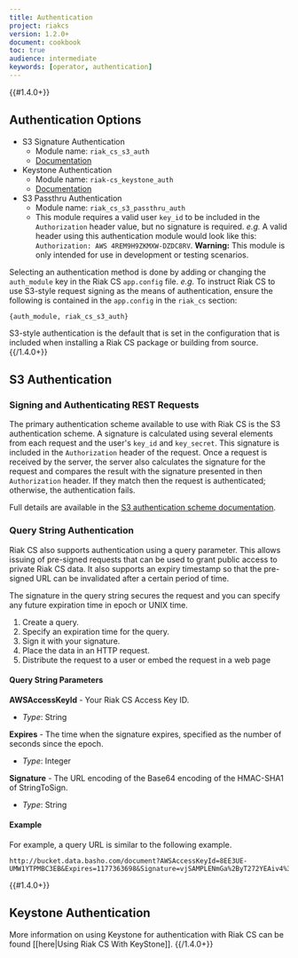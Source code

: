 ```yaml
---
title: Authentication
project: riakcs
version: 1.2.0+
document: cookbook
toc: true
audience: intermediate
keywords: [operator, authentication]
---
```


{{#1.4.0+}}
## Authentication Options
* S3 Signature Authentication
    * Module name: `riak_cs_s3_auth`
    * [Documentation](http://docs.aws.amazon.com/AmazonS3/latest/dev/BucketRestrictions.html)
* Keystone Authentication
    * Module name: `riak-cs_keystone_auth`
    * [Documentation](http://docs.openstack.org/api/openstack-identity-service/2.0/content/index.html)
* S3 Passthru Authentication
    * Module name: `riak_cs_s3_passthru_auth`
    * This module requires a valid user `key_id` to be included in the
      `Authorization` header value, but no signature is
      required. *e.g.* A valid header using this authentication module
      would look like this: `Authorization: AWS
      4REM9H9ZKMXW-DZDC8RV`. **Warning:** This module is only intended
      for use in development or testing scenarios.

Selecting an authentication method is done by adding or changing the
`auth_module` key in the Riak CS `app.config` file. *e.g.* To instruct
Riak CS to use S3-style request signing as the means of
authentication, ensure the following is contained in the `app.config`
in the `riak_cs` section:

```
{auth_module, riak_cs_s3_auth}
```

S3-style authentication is the default that is set in the configuration that is
included when installing a Riak CS package or building from source.
{{/1.4.0+}}

## S3 Authentication

### Signing and Authenticating REST Requests

The primary authentication scheme available to use with Riak CS is the S3
authentication scheme. A signature is calculated using several elements from
each request and the user's `key_id` and `key_secret`. This signature is
included in the `Authorization` header of the request. Once a request is
received by the server, the server also calculates the signature for the
request and compares the result with the signature presented in then
`Authorization` header. If they match then the request is authenticated;
otherwise, the authentication fails.

Full details are available in the
[S3 authentication scheme documentation](http://docs.amazonwebservices.com/AmazonS3/latest/dev/RESTAuthentication.html).

### Query String Authentication

Riak CS also supports authentication using a query parameter. This allows
issuing of pre-signed requests that can be used to grant public access to
private Riak CS data. It also supports an expiry timestamp so that the
pre-signed URL can be invalidated after a certain period of time.

The signature in the query string secures the request and you can specify any
future expiration time in epoch or UNIX time.

1. Create a query.
2. Specify an expiration time for the query.
3. Sign it with your signature.
4. Place the data in an HTTP request.
5. Distribute the request to a user or embed the request in a web page

#### Query String Parameters

**AWSAccessKeyId** - Your Riak CS Access Key ID.

* *Type*: String

**Expires** - The time when the signature expires, specified as the number of seconds since the epoch.

* *Type*: Integer

**Signature** - The URL encoding of the Base64 encoding of the HMAC-SHA1 of StringToSign.

* *Type*: String

#### Example

For example, a query URL is similar to the following example.

```
http://bucket.data.basho.com/document?AWSAccessKeyId=8EE3UE-UMW1YTPMBC3EB&Expires=1177363698&Signature=vjSAMPLENmGa%2ByT272YEAiv4%3D
```

{{#1.4.0+}}
## Keystone Authentication

More information on using Keystone for authentication with Riak CS can be found [[here|Using Riak CS With KeyStone]].
{{/1.4.0+}}
